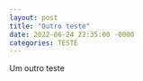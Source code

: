 ```yaml
---
layout: post
title: "Outro teste"
date: 2022-06-24 22:35:00 -0000
categories: TESTE
---
```

Um outro teste
